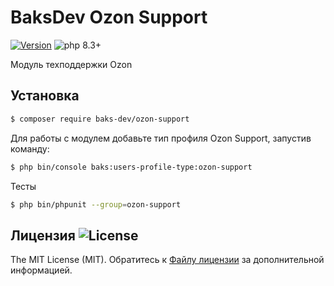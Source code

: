 # BaksDev Ozon Support

[![Version](https://img.shields.io/badge/version-7.1.3-blue)](https://github.com/baks-dev/ozon-support/releases)
![php 8.3+](https://img.shields.io/badge/php-min%208.3-red.svg)

Модуль техподдержки Ozon

## Установка

``` bash
$ composer require baks-dev/ozon-support
```

Для работы с модулем добавьте тип профиля Ozon Support, запустив команду:

``` bash
$ php bin/console baks:users-profile-type:ozon-support
```

Тесты

``` bash
$ php bin/phpunit --group=ozon-support
```

## Лицензия ![License](https://img.shields.io/badge/MIT-green)

The MIT License (MIT). Обратитесь к [Файлу лицензии](LICENSE.md) за дополнительной информацией.

